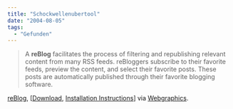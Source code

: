 ```yaml
---
title: "Schockwellenubertool"
date: "2004-08-05"
tags:
  - "Gefunden"
---
```


> A **reBlog** facilitates the process of filtering and republishing relevant content from many RSS feeds. reBloggers subscribe to their favorite feeds, preview the content, and select their favorite posts. These posts are automatically published through their favorite blogging software.

[reBlog](http://www.reblog.org/), \[[Download](http://www.reblog.org/dist/reBlog-0.9.b.tar.gz "*tar.gz"), [Installation Instructions](http://www.reblog.org/INSTALL)\] via [Webgraphics](http://web-graphics.com/mtarchive/001286.php).
